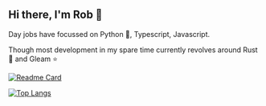 ## Hi there, I'm Rob 👋

<!--
**sinon/sinon** is a ✨ _special_ ✨ repository because its `README.md` (this file) appears on your GitHub profile.

Here are some ideas to get you started:

- 🔭 I’m currently working on ...
- 🌱 I’m currently learning ...
- 👯 I’m looking to collaborate on ...
- 🤔 I’m looking for help with ...
- 💬 Ask me about ...
- 📫 How to reach me: ...
- 😄 Pronouns: ...
- ⚡ Fun fact: ...
-->

Day jobs have focussed on Python 🐍, Typescript, Javascript.

Though most development in my spare time currently revolves around Rust 🦀 and Gleam ⭐

[![Readme Card](https://github-readme-stats.vercel.app/api?username=sinon&show_icons=true&theme=react&rank_icon=github&card_width=475)](https://github.com/dmmulroy/github-readme-stats)

[![Top Langs](https://github-readme-stats.vercel.app/api/top-langs/?username=sinon&show_icons=true&theme=react&card_width=475)](https://github.com/anuraghazra/github-readme-stats)
